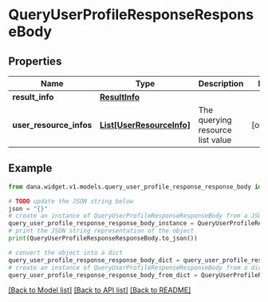 # QueryUserProfileResponseResponseBody


## Properties

Name | Type | Description | Notes
------------ | ------------- | ------------- | -------------
**result_info** | [**ResultInfo**](ResultInfo.md) |  | 
**user_resource_infos** | [**List[UserResourceInfo]**](UserResourceInfo.md) | The querying resource list value | [optional] 

## Example

```python
from dana.widget.v1.models.query_user_profile_response_response_body import QueryUserProfileResponseResponseBody

# TODO update the JSON string below
json = "{}"
# create an instance of QueryUserProfileResponseResponseBody from a JSON string
query_user_profile_response_response_body_instance = QueryUserProfileResponseResponseBody.from_json(json)
# print the JSON string representation of the object
print(QueryUserProfileResponseResponseBody.to_json())

# convert the object into a dict
query_user_profile_response_response_body_dict = query_user_profile_response_response_body_instance.to_dict()
# create an instance of QueryUserProfileResponseResponseBody from a dict
query_user_profile_response_response_body_from_dict = QueryUserProfileResponseResponseBody.from_dict(query_user_profile_response_response_body_dict)
```
[[Back to Model list]](../README.md#documentation-for-models) [[Back to API list]](../README.md#documentation-for-api-endpoints) [[Back to README]](../README.md)


